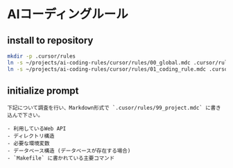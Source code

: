 # AIコーディングルール

## install to repository

```bash
mkdir -p .cursor/rules
ln -s ~/projects/ai-coding-rules/cursor/rules/00_global.mdc .cursor/rules/
ln -s ~/projects/ai-coding-rules/cursor/rules/01_coding_rule.mdc .cursor/rules/
```

## initialize prompt
```
下記について調査を行い、Markdown形式で `.cusor/rules/99_project.mdc` に書き込んで下さい。

- 利用しているWeb API
- ディレクトリ構造
- 必要な環境変数
- データベース構造 (データベースが存在する場合)
- `Makefile` に書かれている主要コマンド
```
